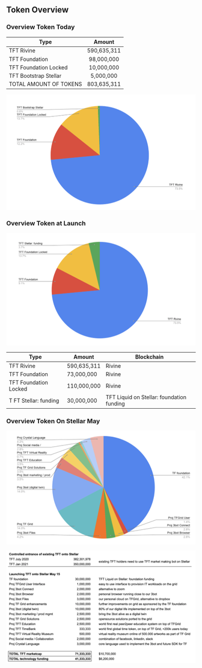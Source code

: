 ## Token Overview

### Overview Token Today


| Type  |      Amount    | 
|----------|:-------------:|
| TFT Rivine |  590,635,311 |
|TFT Foundation |    98,000,000   |
| TFT Foundation Locked | 10,000,000 | 
|TFT Bootstrap Stellar |   5,000,000  | 
| TOTAL AMOUNT OF TOKENS | 803,635,311 |

![](img/tftoverview1.png)




### Overview Token at Launch

![](img/tftlaunch.png)


| Type | Amount| Blockchain |
|-------|--------|---------|
| TFT Rivine | 590,635,311 | Rivine |
| TFT Foundation | 73,000,000 | Rivine |
| TFT Foundation Locked | 110,000,000 | Rivine |
|T FT Stellar: funding |30,000,000|TFT Liquid on Stellar: foundation funding|



### Overview Token On Stellar May


![](img/tftmay.png)

![](img/tftprojects.png)






